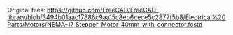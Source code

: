 Original files: https://github.com/FreeCAD/FreeCAD-library/blob/3494b01aac17886c9aa15c8eb6cece5c2877f5b8/Electrical%20Parts/Motors/NEMA-17_Stepper_Motor_40mm_with_connector.fcstd